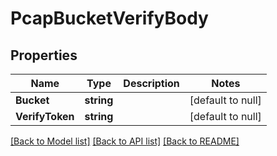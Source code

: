 # PcapBucketVerifyBody

## Properties
Name | Type | Description | Notes
------------ | ------------- | ------------- | -------------
**Bucket** | **string** |  | [default to null]
**VerifyToken** | **string** |  | [default to null]

[[Back to Model list]](../README.md#documentation-for-models) [[Back to API list]](../README.md#documentation-for-api-endpoints) [[Back to README]](../README.md)

